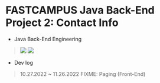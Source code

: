 FASTCAMPUS Java Back-End Project 2: Contact Info
======================

- Java Back-End Engineering
> <p>
>    <img src = "https://img.shields.io/badge/Java-ED8B00?style=for-the-badge&logo=java&logoColor=white">
>    <img src = "https://img.shields.io/badge/Spring-6DB33F?style=for-the-badge&logo=spring&logoColor=white">
> </p>

- Dev log
> 10.27.2022 ~ 11.26.2022
> FIXME: Paging (Front-End)
